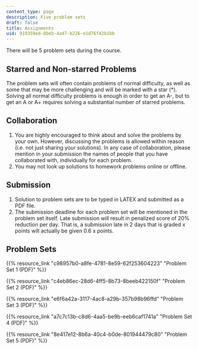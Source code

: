 ```yaml
---
content_type: page
description: Five problem sets
draft: false
title: Assignments
uid: 919359ed-8beb-4ad7-b226-e1d76f42b1bb
---
```

There will be 5 problem sets during the course.

## Starred and Non-starred Problems

The problem sets will often contain problems of normal difficulty, as well as some that may be more challenging and will be marked with a star (\*). Solving all normal difficulty problems is enough in order to get an A-, but to get an A or A+ requires solving a substantial number of starred problems. 

## Collaboration

1. You are highly encouraged to think about and solve the problems by your own. However, discussing the problems is allowed within reason (i.e. not just sharing your solutions). In any case of collaboration, please mention in your submission the names of people that you have collaborated with, individually for each problem. 
2. You may not look up solutions to homework problems online or offline. 

## Submission

1. Solution to problem sets are to be typed in LATEX and submitted as a PDF file. 
2. The submission deadline for each problem set will be mentioned in the problem set itself. Late submission will result in penalized score of 20% reduction per day. That is, a submission late in 2 days that is graded x points will actually be given 0.6 x points.

## Problem Sets

{{% resource_link "c98957b0-a8fe-4781-8e59-62f253604223" "Problem Set 1 (PDF)" %}}

{{% resource_link "c4eb86ec-28d6-4ff5-8b73-8beeb422150f" "Problem Set 2 (PDF)" %}}

{{% resource_link "e6f6a42a-3117-4ac8-a29b-357b98b96ffd" "Problem Set 3 (PDF)" %}}

{{% resource_link "a7c7c13b-c8d6-4aa5-be9b-eeb6caf1741a" "Problem Set 4 (PDF)" %}}

{{% resource_link "8e417e12-8b6a-40c4-b0de-801944479c80" "Problem Set 5 (PDF)" %}}